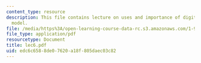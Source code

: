 ```yaml
---
content_type: resource
description: This file contains lecture on uses and importance of digital elevation
  model.
file: /media/https%3A/open-learning-course-data-rc.s3.amazonaws.com/1-963-environmental-engineering-applications-of-geographic-information-systems-fall-2004/edc6c6588de07620a18f805daec03c82_lec6.pdf
file_type: application/pdf
resourcetype: Document
title: lec6.pdf
uid: edc6c658-8de0-7620-a18f-805daec03c82
---
```

